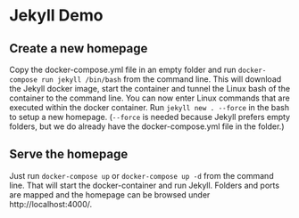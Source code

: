 # Jekyll Demo

## Create a new homepage
Copy the docker-compose.yml file in an empty folder and run `docker-compose run jekyll /bin/bash` from the command line. This will download the Jekyll docker image, start the container and tunnel the Linux bash of the container to the command line. You can now enter Linux commands that are executed within the docker container. Run `jekyll new . --force` in the bash to setup a new homepage. (`--force` is needed because Jekyll prefers empty folders, but we do already have the docker-compose.yml file in the folder.)

## Serve the homepage
Just run `docker-compose up` or `docker-compose up -d` from the command line. That will start the docker-container and run Jekyll. Folders and ports are mapped and the homepage can be browsed under http://localhost:4000/.